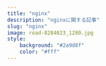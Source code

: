 ```yaml
---
title: "nginx"
description: "nginxに関する記事"
slug: "nginx"
image: road-8284023_1280.jpg
style:
    background: "#2a9d8f"
    color: "#fff"
---
```

